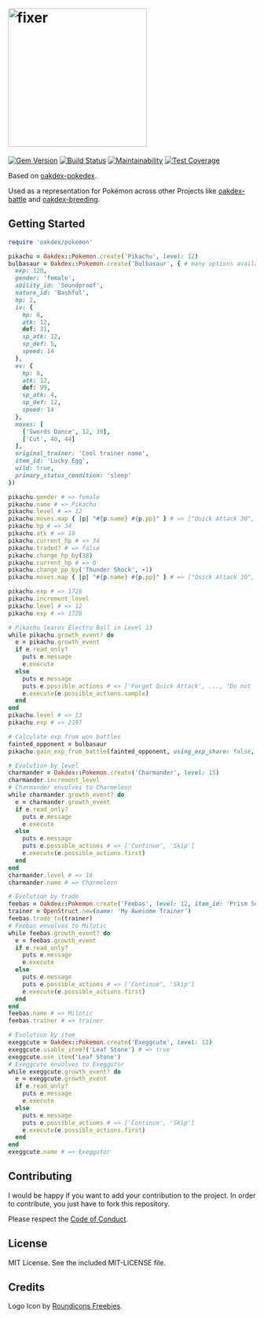 # <img src="https://v20.imgup.net/oakdex_logfbad.png" alt="fixer" width=282>

[![Gem Version](https://badge.fury.io/rb/oakdex-pokemon.svg)](https://badge.fury.io/rb/oakdex-pokemon) [![Build Status](https://travis-ci.org/jalyna/oakdex-pokemon.svg?branch=master)](https://travis-ci.org/jalyna/oakdex-pokemon) [![Maintainability](https://api.codeclimate.com/v1/badges/9917f32f23833238aef9/maintainability)](https://codeclimate.com/github/jalyna/oakdex-pokemon/maintainability) [![Test Coverage](https://api.codeclimate.com/v1/badges/9917f32f23833238aef9/test_coverage)](https://codeclimate.com/github/jalyna/oakdex-pokemon/test_coverage)

Based on [oakdex-pokedex](https://github.com/jalyna/oakdex-pokedex).

Used as a representation for Pokémon across other Projects like [oakdex-battle](https://github.com/jalyna/oakdex-battle) and [oakdex-breeding](https://github.com/jalyna/oakdex-breeding).

## Getting Started

```ruby
require 'oakdex/pokemon'

pikachu = Oakdex::Pokemon.create('Pikachu', level: 12)
bulbasaur = Oakdex::Pokemon.create('Bulbasaur', { # many options available
  exp: 120,
  gender: 'female',
  ability_id: 'Soundproof',
  nature_id: 'Bashful',
  hp: 2,
  iv: {
    hp: 8,
    atk: 12,
    def: 31,
    sp_atk: 12,
    sp_def: 5,
    speed: 14
  },
  ev: {
    hp: 8,
    atk: 12,
    def: 99,
    sp_atk: 4,
    sp_def: 12,
    speed: 14
  },
  moves: [
    ['Swords Dance', 12, 30],
    ['Cut', 40, 44]
  ],
  original_trainer: 'Cool trainer name',
  item_id: 'Lucky Egg',
  wild: true,
  primary_status_condition: 'sleep'
})

pikachu.gender # => female
pikachu.name # => Pikachu
pikachu.level # => 12
pikachu.moves.map { |p| "#{p.name} #{p.pp}" } # => ["Quick Attack 30", "Tail Whip 30", "Growl 40", "Thunder Shock 30"]
pikachu.hp # => 34
pikachu.atk # => 18
pikachu.current_hp # => 34
pikachu.traded? # => false
pikachu.change_hp_by(38)
pikachu.current_hp # => 0
pikachu.change_pp_by('Thunder Shock', -1)
pikachu.moves.map { |p| "#{p.name} #{p.pp}" } # => ["Quick Attack 30", "Tail Whip 30", "Growl 40", "Thunder Shock 29"]

pikachu.exp # => 1728
pikachu.increment_level
pikachu.level # => 12
pikachu.exp # => 1728

# Pikachu learns Electro Ball in Level 13
while pikachu.growth_event? do
  e = pikachu.growth_event
  if e.read_only?
    puts e.message
    e.execute
  else
    puts e.message
    puts e.possible_actions # => ['Forget Quick Attack', ..., 'Do not learn Electro Ball']
    e.execute(e.possible_actions.sample)
  end
end
pikachu.level # => 13
pikachu.exp # => 2197

# Calculate exp from won battles
fainted_opponent = bulbasaur
pikachu.gain_exp_from_battle(fainted_opponent, using_exp_share: false, flat: false)

# Evolution by level
charmander = Oakdex::Pokemon.create('Charmander', level: 15)
charmander.increment_level
# Charmander envolves to Charmeleon
while charmander.growth_event? do
  e = charmander.growth_event
  if e.read_only?
    puts e.message
    e.execute
  else
    puts e.message
    puts e.possible_actions # => ['Continue', 'Skip']
    e.execute(e.possible_actions.first)
  end
end
charmander.level # => 16
charmander.name # => Charmeleon

# Evolution by trade
feebas = Oakdex::Pokemon.create('Feebas', level: 12, item_id: 'Prism Scale')
trainer = OpenStruct.new(name: 'My Awesome Trainer')
feebas.trade_to(trainer)
# Feebas envolves to Milotic
while feebas.growth_event? do
  e = feebas.growth_event
  if e.read_only?
    puts e.message
    e.execute
  else
    puts e.message
    puts e.possible_actions # => ['Continue', 'Skip']
    e.execute(e.possible_actions.first)
  end
end
feebas.name # => Milotic
feebas.trainer # => trainer

# Evolution by item
exeggcute = Oakdex::Pokemon.create('Exeggcute', level: 12)
exeggcute.usable_item?('Leaf Stone') # => true
exeggcute.use_item('Leaf Stone')
# Exeggcute envolves to Exeggutor
while exeggcute.growth_event? do
  e = exeggcute.growth_event
  if e.read_only?
    puts e.message
    e.execute
  else
    puts e.message
    puts e.possible_actions # => ['Continue', 'Skip']
    e.execute(e.possible_actions.first)
  end
end
exeggcute.name # => Exeggutor
```


## Contributing

I would be happy if you want to add your contribution to the project. In order to contribute, you just have to fork this repository.

Please respect the [Code of Conduct](//github.com/jalyna/oakdex-pokemon/blob/master/CODE_OF_CONDUCT.md).

## License

MIT License. See the included MIT-LICENSE file.

## Credits

Logo Icon by [Roundicons Freebies](http://www.flaticon.com/authors/roundicons-freebies).
